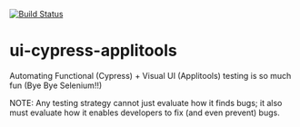 [![Build Status](https://travis-ci.com/harmiksardar/ui-cypress-applitools.svg?branch=master)](https://travis-ci.com/harmiksardar/ui-cypress-applitools)

# ui-cypress-applitools

Automating Functional (Cypress) + Visual UI (Applitools) testing is so much fun (Bye Bye Selenium!!)

NOTE: Any testing strategy cannot just evaluate how it finds bugs; it also must evaluate how it enables developers to fix (and even prevent) bugs.
